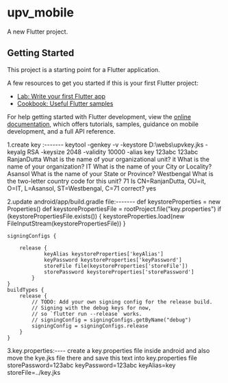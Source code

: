 # upv_mobile

A new Flutter project.

## Getting Started

This project is a starting point for a Flutter application.

A few resources to get you started if this is your first Flutter project:

- [Lab: Write your first Flutter app](https://docs.flutter.dev/get-started/codelab)
- [Cookbook: Useful Flutter samples](https://docs.flutter.dev/cookbook)

For help getting started with Flutter development, view the
[online documentation](https://docs.flutter.dev/), which offers tutorials,
samples, guidance on mobile development, and a full API reference.

1.create key :-------
keytool -genkey -v -keystore D:\webs\upvkey.jks -keyalg RSA -keysize 2048 -validity 10000 -alias key
123abc
123abc
RanjanDutta
What is the name of your organizational unit?
it
What is the name of your organization?
IT
What is the name of your City or Locality?
Asansol
What is the name of your State or Province?
Westbengal
What is the two-letter country code for this unit?
71
Is CN=RanjanDutta, OU=it, O=IT, L=Asansol, ST=Westbengal, C=71 correct?
yes

2.update android/app/build.gradle file:-------
def keystoreProperties = new Properties()
def keystorePropertiesFile = rootProject.file("key.properties")
if (keystorePropertiesFile.exists()) {
keystoreProperties.load(new FileInputStream(keystorePropertiesFile))
}

    signingConfigs {

        release {
                keyAlias keystoreProperties['keyAlias']
                keyPassword keystoreProperties['keyPassword']
                storeFile file(keystoreProperties['storeFile'])
                storePassword keystoreProperties['storePassword']
            }
    }
    buildTypes {
        release {
            // TODO: Add your own signing config for the release build.
            // Signing with the debug keys for now,
            // so `flutter run --release` works.
            // signingConfig = signingConfigs.getByName("debug")
            signingConfig = signingConfigs.release
        }
    }

3.key.properties:----
create a key.properties file inside android and also move the kye.jks file there and save this text into key.properties file
storePassword=123abc
keyPassword=123abc
keyAlias=key
storeFile=../key.jks
